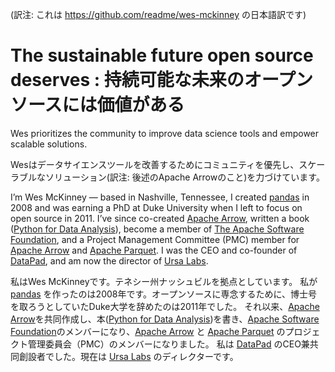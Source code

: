 (訳注: これは https://github.com/readme/wes-mckinney の日本語訳です)

# The sustainable future open source deserves : 持続可能な未来のオープンソースには価値がある
Wes prioritizes the community to improve data science tools and empower scalable solutions.

Wesはデータサイエンスツールを改善するためにコミュニティを優先し、スケーラブルなソリューション(訳注: 後述のApache Arrowのこと)を力づけています。

I’m Wes McKinney — based in Nashville, Tennessee,
I created [pandas](http://pandas.pydata.org/) in 2008 and was earning a PhD at Duke University when I left to focus on open source in 2011.
I’ve since co-created [Apache Arrow](https://arrow.apache.org/), written a book ([Python for Data Analysis](http://amzn.to/2vvBijB)), become a member of [The Apache Software Foundation](https://apache.org/), and a Project Management Committee (PMC) member for [Apache Arrow](https://arrow.apache.org/) and [Apache Parquet](https://parquet.apache.org/).
I was the CEO and co-founder of [DataPad](https://www.cloudera.com/more/news-and-blogs/press-releases/2014-09-30-cloudera-acquires-datapad-technology-assets-and-team-to-strength.html), and am now the director of [Ursa Labs](https://ursalabs.org/).

私はWes McKinneyです。テネシー州ナッシュビルを拠点としています。
私が [pandas](http://pandas.pydata.org/) を作ったのは2008年です。オープンソースに専念するために、博士号を取ろうとしていたDuke大学を辞めたのは2011年でした。
それ以来、[Apache Arrow](https://arrow.apache.org/)を共同作成し、本([Python for Data Analysis](http://amzn.to/2vvBijB))を書き、[Apache Software Foundation](https://apache.org/)のメンバーになり、[Apache Arrow](https://arrow.apache.org/) と [Apache Parquet](https://parquet.apache.org/) のプロジェクト管理委員会（PMC）のメンバーになりました。
私は [DataPad](https://www.cloudera.com/more/news-and-blogs/press-releases/2014-09-30-cloudera-acquires-datapad-technology-assets-and-team-to-strength.html) のCEO兼共同創設者でした。現在は [Ursa Labs](https://ursalabs.org/) のディレクターです。
